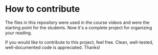 # How to contribute

The files in this repository were used in the course videos and were the starting point for the students. Now it's a complete project for organizing your reading.

If you would like to contribute to this project, feel free. Clean, well-tested, well-documented code is appreciated. Thanks!